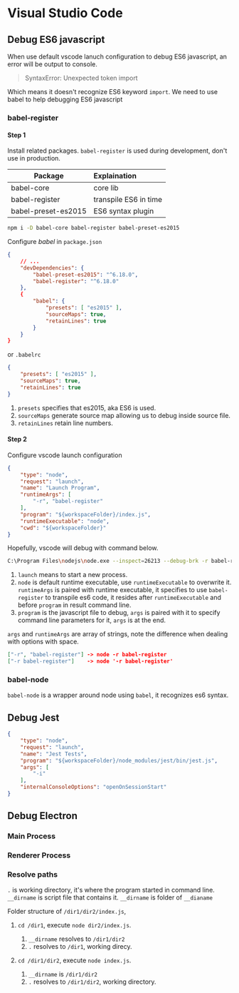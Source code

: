 # Visual Studio Code

## Debug ES6 javascript

When use default vscode lanuch configuration to debug ES6 javascript, an error will be output to console.

> SyntaxError: Unexpected token import

Which means it doesn't recognize ES6 keyword `import`.
We need to use babel to help debugging ES6 javascript

### babel-register

#### Step 1

Install related packages. `babel-register` is used during development, don't use in production.

| Package             | Explaination          |
| ------------------- | :-------------------- |
| babel-core          | core lib              |
| babel-register      | transpile ES6 in time |
| babel-preset-es2015 | ES6 syntax plugin     |

```bash
npm i -D babel-core babel-register babel-preset-es2015
```

Configure _babel_ in `package.json`

```JSON
{
    // ...
    "devDependencies": {
        "babel-preset-es2015": "^6.18.0",
        "babel-register": "^6.18.0"
    },
    {
        "babel": {
            "presets": [ "es2015" ],
            "sourceMaps": true,
            "retainLines": true
        }
    }
}
```

or `.babelrc`

```JSON
{
    "presets": [ "es2015" ],
    "sourceMaps": true,
    "retainLines": true
}
```

1. `presets` specifies that es2015, aka ES6 is used.
1. `sourceMaps` generate source map allowing us to debug inside source file.
1. `retainLines` retain line numbers.

#### Step 2

Configure vscode launch configuration

```JSON
{
    "type": "node",
    "request": "launch",
    "name": "Launch Program",
    "runtimeArgs": [
        "-r", "babel-register"
    ],
    "program": "${workspaceFolder}/index.js",
    "runtimeExecutable": "node",
    "cwd": "${workspaceFolder}"
}
```

Hopefully, vscode will debug with command below.

```bash
C:\Program Files\nodejs\node.exe --inspect=26213 --debug-brk -r babel-register index.js
```

1. `launch` means to start a new process.
1. `node` is default runtime executable, use `runtimeExecutable` to overwrite it. `runtimeArgs` is paired with runtime executable, it specifies to use `babel-register` to transpile es6 code, it resides after `runtimeExecutable` and before `program` in result command line.
1. `program` is the javascript file to debug, `args` is paired with it to specify command line parameters for it, `args` is at the end.

`args` and `runtimeArgs` are array of strings, note the difference when dealing with options with space.

```JSON
["-r", "babel-register"] -> node -r babel-register
["-r babel-register"]    -> node '-r babel-register'
```

### babel-node

`babel-node` is a wrapper around node using `babel`, it recognizes es6 syntax.

## Debug Jest

```JSON
{
    "type": "node",
    "request": "launch",
    "name": "Jest Tests",
    "program": "${workspaceFolder}/node_modules/jest/bin/jest.js",
    "args": [
        "-i"
    ],
    "internalConsoleOptions": "openOnSessionStart"
}
```

## Debug Electron

### Main Process

### Renderer Process

### Resolve paths

`.` is working directory, it's where the program started in command line.
`__dirname` is script file that contains it.
`__dirname` is folder of `__dianame`

Folder structure of `/dir1/dir2/index.js`,

1. `cd /dir1`, execute `node dir2/index.js`.

   1. `__dirname` resolves to `/dir1/dir2`
   1. `.` resolves to `/dir1`, working direcy.

1. `cd /dir1/dir2`, execute `node index.js`.
   1. `__dirname` is `/dir1/dir2`
   1. `.` resolves to `/dir1/dir2`, working directory.
